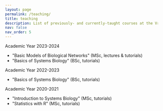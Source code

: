 ```yaml
---
layout: page
permalink: /teaching/
title: teaching
description: List of previously- and currently-taught courses at the Vrije Universiteit.
nav: false
nav_order: 5
---
```


Academic Year 2023-2024
- "Basic Models of Biological Networks" (MSc, lectures & tutorials)
- "Basics of Systems Biology" (BSc, tutorials)

Academic Year 2022-2023
- "Basics of Systems Biology" (BSc, tutorials)

Academic Year 2020-2021
- "Introduction to Systems Biology" (MSc, tutorials)
- "Statistics with R" (MSc, tutorials)